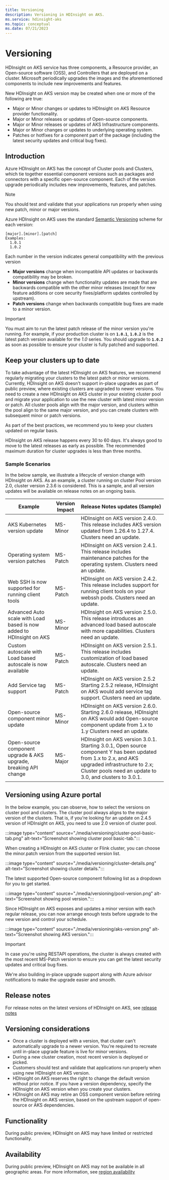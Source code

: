 ```yaml
---
title: Versioning
description: Versioning in HDInsight on AKS.
ms.service: hdinsight-aks
ms.topic: conceptual
ms.date: 07/21/2023
---
```


# Versioning

HDInsight on AKS service has three components, a Resource provider, an Open-source software (OSS), and Controllers that are deployed on a cluster. Microsoft periodically upgrades the images and the aforementioned components to include new improvements and features.

New HDInsight on AKS version may be created when one or more of the following are true: 
* Major or Minor changes or updates to HDInsight on AKS Resource provider functionality.
* Major or Minor releases or updates of Open-source components.
* Major or Minor releases or updates of AKS Infrastructure components.
* Major or Minor changes or updates to underlying operating system.
* Patches or hotfixes for a component part of the package (including the latest security updates and critical bug fixes).

## Introduction

Azure HDInsight on AKS has the concept of Cluster pools and Clusters, which tie together essential component versions such as packages and connectors with a specific open-source component. 
Each of the version upgrade periodically includes new improvements, features, and patches.
> [!NOTE]
> You should test and validate that your applications run properly when using new patch, minor or major versions.

Azure HDInsight on AKS uses the standard [Semantic Versioning](https://semver.org/) scheme for each version:

```
[major].[minor].[patch]
Examples:
  1.0.1
  1.0.2
```
Each number in the version indicates general compatibility with the previous version

- **Major versions** change when incompatible API updates or backwards compatibility may be broken.
- **Minor versions** change when functionality updates are made that are backwards compatible with the other minor releases (except for new feature additions or core security fixes/platform updates controlled by upstream).
- **Patch versions** change when backwards compatible bug fixes are made to a minor version.

> [!IMPORTANT]
> You must aim to run the latest patch release of the minor version you're running. For example, if your production cluster is on **`1.0.1`**, **`1.0.2`** is the latest patch version available for the *1.0* series. You should upgrade to **`1.0.2`** as soon as possible to ensure your cluster is fully patched and supported. 

## Keep your clusters up to date

To take advantage of the latest HDInsight on AKS features, we recommend regularly migrating your clusters to the latest patch or minor versions. Currently, HDInsight on AKS doesn't support in-place upgrades as part of public preview, where existing clusters are upgraded to newer versions. You  need to create a new HDInsight on AKS cluster in your existing cluster pool and migrate your application to use the new cluster with latest minor version or patch. All cluster pools align with the major version, and clusters within the pool align to the same major version, and you can create clusters with subsequent minor or patch versions. 

As part of the best practices, we recommend you to keep your clusters updated on regular basis.

HDInsight on AKS release happens every 30 to 60 days. It's always good to move to the latest releases as early as possible. The recommended maximum duration for cluster upgrades is less than three months.

### Sample Scenarios 

In the below sample, we illustrate a lifecycle of version change with HDInsight on AKS. As an example, a cluster running on cluster Pool version 2.0, cluster version 2.3.6 is considered. This is a sample, and all version updates will be available on release notes on an ongoing basis.

|	Example	|	Version Impact	| Release Notes updates (Sample)	|
|-|-|-|
| AKS Kubernetes version update  |MS-Minor  |  HDInsight on AKS version 2.4.0. This release includes AKS version updated from 1.26.4 to 1.27.4. Clusters  need an update.|
| Operating system version patches |MS-Patch  | HDInsight on AKS version 2.4.1. This release includes maintenance patches for the operating system. Clusters  need an update. |
|  Web SSH is now supported for running client tools |MS-Patch  |  HDInsight on AKS version 2.4.2.  This release includes support for running client tools on your webssh pods. Clusters need an update.  |
| Advanced Auto scale with Load based is now added to HDInsight on AKS |MS-Minor  | HDInsight on AKS version 2.5.0. This release introduces an advanced load based autoscale with more capabilities. Clusters need an update.   |
| Custom autoscale with Load based autoscale is now available  | MS-Patch | HDInsight on AKS version 2.5.1. This release includes customization of load based autoscale. Clusters need an update.  |
| Add Service tag support  |MS-Patch  |HDInsight on AKS version 2.5.2 Starting 2.5.2 release, HDInsight on AKS would add service tag support. Clusters need an update. |
|  Open-source component minor update |MS-Minor  |  HDInsight on AKS version 2.6.0. Starting 2.6.0 release, HDInsight on AKS would add Open-source component update from 1.x to 1.y Clusters need an update. |
|  Open-source component upgrade & AKS upgrade, breaking API change | MS-Major |HDInsight on AKS version 3.0.1. Starting 3.0.1, Open source component Y has been updated from 1.x to 2.x, and AKS upgraded infrastructure to 2.x; Cluster pools  need an update to 3.0, and clusters to 3.0.1.   |


## Versioning using Azure portal

In the below example, you can observe, how to select the versions on cluster pool and clusters.
The cluster pool always aligns to the major version of the clusters. That is, if you're looking for an update on 2.4.5 version of HDInsight on AKS, you need to use 2.0 version of cluster pool. 

:::image type="content" source="./media/versioning/cluster-pool-basic-tab.png" alt-text="Screenshot showing cluster pool basic-tab.":::
 
When creating a HDInsight on AKS cluster or Flink cluster, you can choose the minor.patch version from the supported version list.

:::image type="content" source="./media/versioning/cluster-details.png" alt-text="Screenshot showing cluster details.":::

The latest supported Open-source component following list as a dropdown for you to get started. 

:::image type="content" source="./media/versioning/pool-version.png" alt-text="Screenshot showing pool version.":::

Since HDInsight on AKS exposes and updates a minor version with each regular release, you can now arrange enough tests before upgrade to the new version and control your schedule.

:::image type="content" source="./media/versioning/aks-version.png" alt-text="Screenshot showing AKS version.":::


> [!IMPORTANT]
> In case you're using RESTAPI operations, the cluster is always created with the most recent MS-Patch version to ensure you can get the latest security updates and critical bug fixes. 

We're also building in-place upgrade support along with Azure advisor notifications to make the upgrade easier and smooth.

## Release notes
For release notes on the latest versions of HDInsight on AKS, see [release notes](./release-notes/hdinsight-aks-release-notes.md)

## Versioning considerations

* Once a cluster is deployed with a version, that cluster can't automatically upgrade to a newer version. You're required to recreate until in-place upgrade feature is live for minor versions.
* During a new cluster creation, most recent version is deployed or picked.
* Customers should test and validate that applications run properly when using new HDInsight on AKS version.
* HDInsight on AKS reserves the right to change the default version without prior notice. If you have a version dependency, specify the HDInsight on AKS version when you create your clusters.
* HDInsight on AKS may retire an OSS component version before retiring the HDInsight on AKS version, based on the upstream support of open-source or AKS dependencies.

## Functionality

During public preview, HDInsight on AKS may have limited or restricted functionality.

## Availability

During public preview, HDInsight on AKS may not be available in all geographic areas. For more information, see [region availability](./overview.md#region-availability-public-preview)

